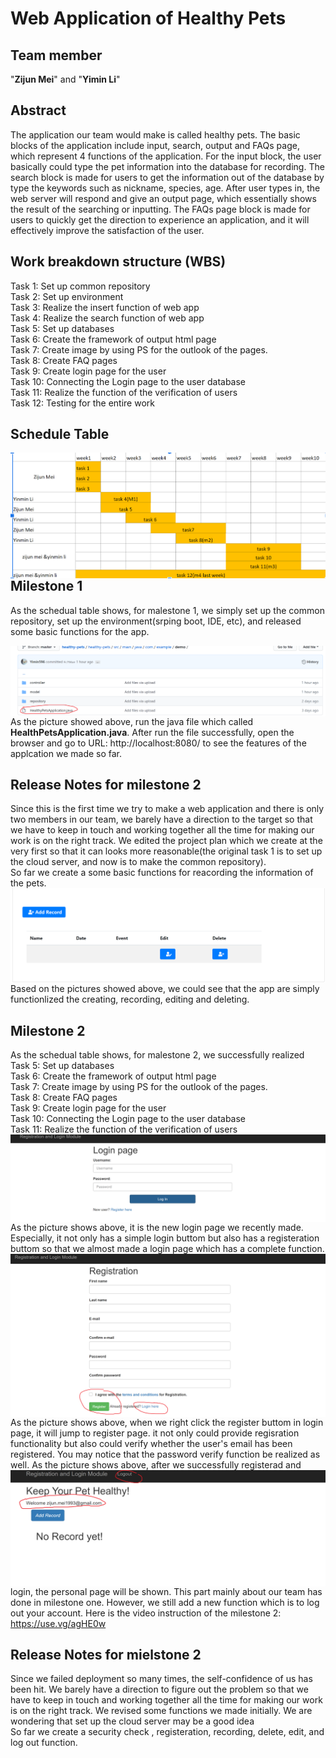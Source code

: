 # Web Application of Healthy Pets
## Team member
"**Zijun Mei**" and "**Yimin Li**"<br />
## Abstract
The application our team would make is called healthy pets. The basic blocks of the application include input, search, output and FAQs page, which represent 4 functions of the application. For the input block, the user basically could type the pet information into the database for recording. The search block is made for users to get the information out of the database by type the keywords such as nickname, species, age. After user types in, the web server will respond and give an output page, which essentially shows the result of the searching or inputting. The FAQs page block is made for users to quickly get the direction to experience an application, and it will effectively improve the satisfaction of the user.
## Work breakdown structure (WBS) 
Task 1: Set up common repository<br />
Task 2: Set up environment<br />
Task 3: Realize the insert function of web app<br />
Task 4: Realize the search function of web app<br />
Task 5: Set up databases<br />
Task 6: Create the framework of output html page<br />
Task 7: Create image by using PS for the outlook of the pages.<br />
Task 8: Create FAQ pages<br />
Task 9: Create login page for the user<br />
Task 10: Connecting the Login page to the user database<br />
Task 11: Realize the function of the verification of users<br />
Task 12: Testing for the entire work<br />
## Schedule Table
 <img src="pictures/schedual5.png"
     alt="Markdown Monster icon"
     style="float: left; margin-right: 5px;" />
## Milestone 1
As the schedual table shows, for malestone 1, we simply set up the common repository, set up the environment(srping boot, IDE, etc), and released some basic functions for the app.

 <img src="pictures/p1.png"
     alt="Markdown Monster icon"
     style="float: left; margin-right: 5px;" />
As the picture showed above, run the java file which called **HealthPetsApplication.java**. After run the file successfully, open the browser and go to URL: http://localhost:8080/ to see the features of the applcation we made so far.
## Release Notes for milestone 2

Since this is the first time we try to make a web application and there is only two members in our team, we barely have a direction to the target so that we have to keep in touch and working together all the time for making our work is on the right track. We edited the project plan which we create at the very first so that it can looks more reasonable(the original task 1 is to set up the cloud server, and now is to make the common repository).<br />
So far we create a some basic functions for reacording the information of the pets.
<img src="pictures/p2.png"
     alt="Markdown Monster icon"
     style="float: left; margin-right: 5px;" />
 
Based on the pictures showed above, we could see that the app are simply functionlized the creating, recording, editing and deleting.
## Milestone 2

As the schedual table shows, for malestone 2, we successfully realized  
Task 5: Set up databases<br />
Task 6: Create the framework of output html page<br />
Task 7: Create image by using PS for the outlook of the pages.<br />
Task 8: Create FAQ pages<br />
Task 9: Create login page for the user<br />
Task 10: Connecting the Login page to the user database<br />
Task 11: Realize the function of the verification of users<br />
     <img src="pictures/loginPage.png"
     alt="Markdown Monster icon"
     style="float: left; margin-right: 5px;" />
     As the picture shows above, it is the new login page we recently made. Especially, it not only has a simple login buttom but also has a registeration buttom so that we almost made a login page which has a complete function.
     <img src="pictures/registerationPage.png"
     alt="Markdown Monster icon"
     style="float: left; margin-right: 5px;" />
     As the picture shows above, when we right click the register buttom in login page, it will jump to register page. it not only could provide regisration functionality but also could verify whether the user's email has been registered. You may notice that the password verify function be realized as well.
     <img src="pictures/PersonalPage.png"
     alt="Markdown Monster icon"
     style="float: left; margin-right: 5px;" />
     As the picture shows above, after we successfully registerad and login, the personal page will be shown. This part mainly about our team has done in milestone one. However, we still add a new function which is to log out your account.
     Here is the video instruction of the milestone 2: https://use.vg/agHE0w
## Release Notes for mielstone 2

Since we failed deployment so many times, the self-confidence of us has been hit. We barely have a direction to figure out the problem so that we have to keep in touch and working together all the time for making our work is on the right track. We revised some functions we made initially. We are wondering that set up the cloud server may be a good idea <br />
So far we create a security check , registeration, recording, delete, edit, and log out function.
